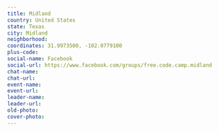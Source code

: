 ```yaml
---
title: Midland
country: United States
state: Texas
city: Midland
neighborhood: 
coordinates: 31.9973500, -102.0779100
plus-code:
social-name: Facebook
social-url: https://www.facebook.com/groups/free.code.camp.midland
chat-name:
chat-url:
event-name:
event-url:
leader-name:
leader-url:
old-photo: 
cover-photo:
---
```

